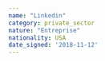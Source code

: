 ```yaml
---
name: "Linkedin"
category: private_sector
nature: "Entreprise"
nationality: USA
date_signed: '2018-11-12'
---
```

    